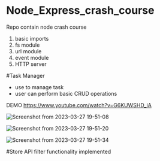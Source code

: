 # Node_Express_crash_course
Repo contain node crash course
1. basic imports
2. fs module
3. url module
4. event module
5. HTTP server

#Task Manager
- use to manage task 
- user can perform basic CRUD operations

DEMO 
https://www.youtube.com/watch?v=G6KUWSHD_iA

 ![Screenshot from 2023-03-27 19-51-08](https://user-images.githubusercontent.com/47253310/227968309-69f1a5b0-faff-473c-a566-4271f21a2ba4.png)
 
 ![Screenshot from 2023-03-27 19-51-20](https://user-images.githubusercontent.com/47253310/227968364-3db4244c-6dfe-479b-a22a-50397b71fe9e.png)
 
 ![Screenshot from 2023-03-27 19-51-34](https://user-images.githubusercontent.com/47253310/227968401-648ba6bf-a6c9-43b1-88c1-c77fc2e130b7.png)

#Store API
filter functionality implemented 

